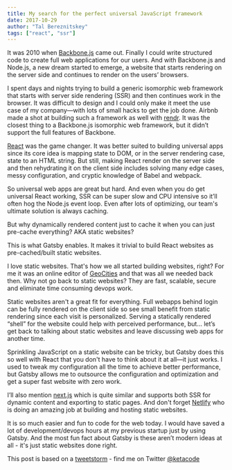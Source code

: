 ```yaml
---
title: My search for the perfect universal JavaScript framework
date: 2017-10-29
author: "Tal Bereznitskey"
tags: ["react", "ssr"]
---
```


It was 2010 when [Backbone.js](http://backbonejs.org) came out. Finally I could
write structured code to create full web applications for our users. And with
Backbone.js and Node.js, a new dream started to emerge, a website that starts
rendering on the server side and continues to render on the users’ browsers.

I spent days and nights trying to build a generic isomorphic web framework that
starts with server side rendering (SSR) and then continues work in the browser.
It was difficult to design and I could only make it meet the use case of my
company—with lots of small hacks to get the job done. Airbnb made a shot at
building such a framework as well with
[rendr](https://github.com/rendrjs/rendr). It was the closest thing to a
Backbone.js isomorphic web framework, but it didn’t support the full features of
Backbone.

[React](https://reactjs.org) was the game changer. It was better suited to
building universal apps since its core idea is mapping state to DOM, or in the
server rendering case, state to an HTML string. But still, making React render
on the server side and then rehydrating it on the client side includes solving
many edge cases, messy configuration, and cryptic knowledge of Babel and
webpack.

So universal web apps are great but hard. And even when you do get universal
React working, SSR can be super slow and CPU intensive so it’ll often hog the
Node.js event loop. Even after lots of optimizing, our team's ultimate solution
is always caching.

But why dynamically rendered content just to cache it when you can just
pre-cache everything? AKA static websites?

This is what Gatsby enables. It makes it trivial to build React websites as
pre-cached/built static websites.

I love static websites. That's how we all started building websites, right? For
me it was an online editor of
[GeoCities](https://en.wikipedia.org/wiki/Yahoo!_GeoCities) and that was all we
needed back then. Why not go back to static websites? They are fast, scalable,
secure and eliminate time consuming devops work.

Static websites aren't a great fit for everything. Full webapps behind login can
be fully rendered on the client side so see small benefit from static rendering
since each visit is personalized. Serving a statically rendered “shell” for the
website could help with perceived performance, but… let’s get back to talking
about static websites and leave discussing web apps for another time.

Sprinkling JavaScript on a static website can be tricky, but Gatsby does this so
well with React that you don't have to think about it at all—it just works. I
used to tweak my configuration all the time to achieve better performance, but
Gatsby allows me to outsource the configuration and optimization and get a super
fast website with zero work.

I’ll also mention [next.js](https://github.com/zeit/next.js) which is quite
similar and supports both SSR for dynamic content and exporting to static pages.
And don't forget [Netlify](https://www.netlify.com) who is doing an amazing job
at building and hosting static websites.

It is so much easier and fun to code for the web today. I would have saved a
lot of development/devops hours at my previous startup just by using Gatsby. And
the most fun fact about Gatsby is these aren’t modern ideas at all - it's just
static websites done right.

This post is based on a
[tweetstorm](https://twitter.com/ketacode/status/924243146795515904) - find me
on Twitter [@ketacode](https://twitter.com/ketacode)
